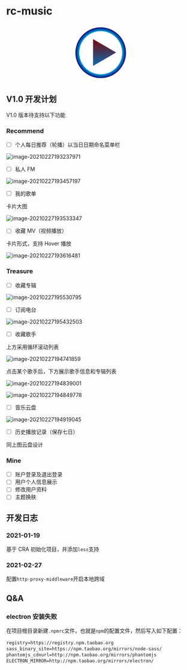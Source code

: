 # rc-music

<div align=center><img width="150" height="150" src="https://github.com/wood3n/icodex/blob/master/docs/images/rcmusic-logo.png"/></div>

## V1.0 开发计划

V1.0 版本待支持以下功能

### Recommend

- [ ] 个人每日推荐（轮播）以当日日期命名菜单栏

![image-20210227193237971](../blog/docs/images/image-20210227193237971.png)

- [ ] 私人 FM

![image-20210227193457197](../blog/docs/images/image-20210227193457197.png)

- [ ] 我的歌单

卡片大图

![image-20210227193533347](../blog/docs/images/image-20210227193533347.png)

- [ ] 收藏 MV（视频播放）

卡片形式，支持 Hover 播放

![image-20210227193616481](../blog/docs/images/image-20210227193616481.png)

### Treasure

- [ ] 收藏专辑

![image-20210227195530795](../blog/docs/images/image-20210227195530795.png)

- [ ] 订阅电台

![image-20210227195432503](../blog/docs/images/image-20210227195432503.png)

- [ ] 收藏歌手

上方采用循环滚动列表

![image-20210227194741859](../blog/docs/images/image-20210227194741859.png)

点击某个歌手后，下方展示歌手信息和专辑列表

![image-20210227194839001](../blog/docs/images/image-20210227194839001.png)

![image-20210227194849778](../blog/docs/images/image-20210227194849778.png)

- [ ] 音乐云盘

![image-20210227194919045](../blog/docs/images/image-20210227194919045.png)

- [ ] 历史播放记录（保存七日）

同上图云盘设计

### Mine

- [ ] 账户登录及退出登录
- [ ] 用户个人信息展示
- [ ] 修改用户资料
- [ ] 主题换肤

## 开发日志

### 2021-01-19

基于 CRA 初始化项目，并添加`less`支持

### 2021-02-27

配置`http-proxy-middleware`开启本地跨域

## Q&A

### electron 安装失败

在项目根目录新建`.npmrc`文件，也就是`npm`的配置文件，然后写入如下配置：

```
registry=https://registry.npm.taobao.org
sass_binary_site=https://npm.taobao.org/mirrors/node-sass/
phantomjs_cdnurl=http://npm.taobao.org/mirrors/phantomjs
ELECTRON_MIRROR=http://npm.taobao.org/mirrors/electron/
```

